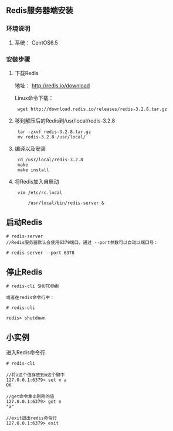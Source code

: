 ## Redis服务器端安装
### 环境说明

1. 系统： CentOS6.5

### 安装步骤

1. 下载Redis

	地址：  http://redis.io/download

	Linux命令下载：

		wget http://download.redis.io/releases/redis-3.2.8.tar.gz

2. 移到解压后的Redis到/usr/local/redis-3.2.8

		tar -zxvf redis-3.2.8.tar.gz
   		mv redis-3.2.8 /usr/local/

3. 编译以及安装

    	cd /usr/local/redis-3.2.8
    	make
		make install

4. 将Redis加入自启动

   		vim /etc/rc.local
	
			/usr/local/bin/redis-server &


## 启动Redis

	# redis-server
   	//Redis服务器默认会使用6379端口，通过 --port参数可以自动以端口号：

	# redis-server --port 6378

## 停止Redis

	# redis-cli SHUTDOWN

    或者在redis命令行中：

	# redis-cli

	redis> shutdown

## 小实例

   进入Redis命令行

	# redis-cli

	//将a这个值存放到n这个键中
	127.0.0.1:6379> set n a
	OK

	//get命令拿出刚刚的值
	127.0.0.1:6379> get n
	"a"

	//exit退出redis命令行
	127.0.0.1:6379> exit

   
